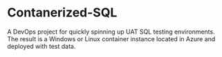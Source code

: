 # Contanerized-SQL
A DevOps project for quickly spinning up UAT SQL testing environments.  The result is a Windows or Linux container instance located in Azure and deployed with test data.
